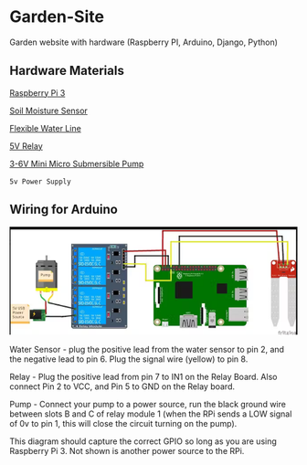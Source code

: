 # Garden-Site
Garden website with hardware (Raspberry PI, Arduino, Django, Python)




## Hardware Materials

[Raspberry Pi 3](https://www.raspberrypi.com/products/)

[Soil Moisture Sensor](https://www.sparkfun.com/products/13637?gad_source=1&gclid=EAIaIQobChMIj8T_0K3-hQMVyF5_AB1TMArrEAQYAyABEgI7K_D_BwE)

[Flexible Water Line](https://www.amazon.com/gp/product/B0002AQI9A/ref=oh_aui_detailpage_o04_s00?ie=UTF8&psc=1&tag=cyberomelette-20)

[5V Relay](https://www.amazon.com/gp/product/B0057OC5O8/ref=as_li_tl?ie=UTF8&tag=cyberomelette-20&camp=1789&creative=9325&linkCode=as2&creativeASIN=B0057OC5O8&linkId=79128c0fb9efa41048a1490b5007a164&th=1)

[3-6V Mini Micro Submersible Pump](https://www.amazon.com/3V-6V-Submersible-Brushless-Magnetic-Driving/dp/B07KNT8XL6/ref=sr_1_8?dib=eyJ2IjoiMSJ9.5uwu46ju-Z9V5HEkNLJOnxCxtiHD4uhCWehTzEtizTw53c6XPmh2dW6sDLNFkz_wbtIIs8i-15C0Y4Vu8jERQoGgGFEeJfmppj2aok2Ufv4qKDcA_r10Qh8tANTzqbYWmMdFUhg2-sI8CJNkM3WTox40X_c4mwTF465GtMOmu1aMcgvkogROMucdE0jJjsnozhJBkm_XY7mXNcBy0mvjhkes9iKoqHveuqjoTGKWNjegCa1O42-qLfelFAGGjl-B1kpB0ShYvLTwNArwZvxjsQ_uJZKYawKAqM01Flr31Jc.MXT-GUu5EvRAxOxpv6rThNM5eBV49FdtgN0DK294enU&dib_tag=se&keywords=3-6V+Mini+Micro+Submersible+Pump&qid=1715182035&sr=8-8)

    5v Power Supply


## Wiring for Arduino

![Wiring for Arduino, Soil Sensor and Water Pump](arduino_wiring.png)



Water Sensor - plug the positive lead from the water sensor to pin 2, and the negative lead to pin 6. Plug the signal wire (yellow) to pin 8.

Relay - Plug the positive lead from pin 7 to IN1 on the Relay Board. Also connect Pin 2 to VCC, and Pin 5 to GND on the Relay board.

Pump - Connect your pump to a power source, run the black ground wire between slots B and C of relay module 1 (when the RPi sends a LOW signal of 0v to pin 1, this will close the circuit turning on the pump).

This diagram should capture the correct GPIO so long as you are using Raspberry Pi 3. Not shown is another power source to the RPi. 

